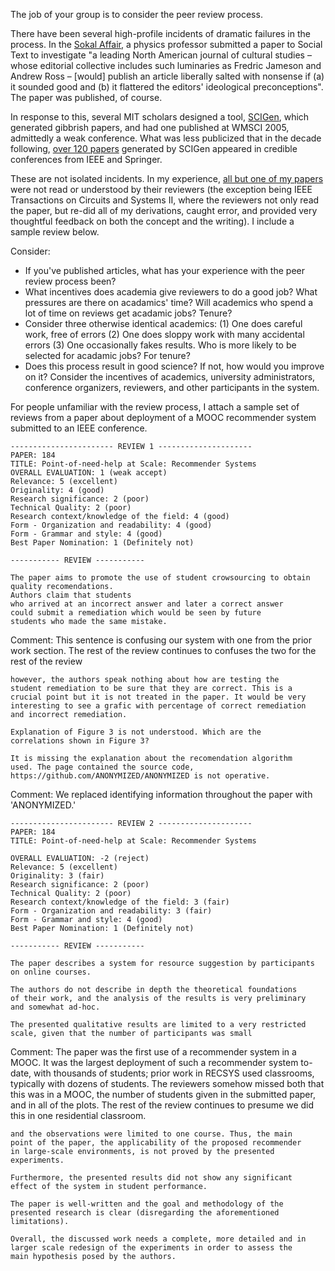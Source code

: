 The job of your group is to consider the peer review process.

There have been several high-profile incidents of dramatic failures in
the process. In the [Sokal
Affair](https://en.wikipedia.org/wiki/Sokal_affair), a physics
professor submitted a paper to Social Text to investigate "a leading
North American journal of cultural studies – whose editorial
collective includes such luminaries as Fredric Jameson and Andrew Ross
– [would] publish an article liberally salted with nonsense if (a) it
sounded good and (b) it flattered the editors' ideological
preconceptions". The paper was published, of course.

In response to this, several MIT scholars designed a tool,
[SCIGen](https://pdos.csail.mit.edu/archive/scigen/), which generated
gibbrish papers, and had one published at WMSCI 2005, admittedly a
weak conference. What was less publicized that in the decade
following, [over 120
papers](http://www.nature.com/news/publishers-withdraw-more-than-120-gibberish-papers-1.14763)
generated by SCIGen appeared in credible conferences from IEEE and
Springer.

These are not isolated incidents. In my experience, [all but one of my
papers](http://mitros.org/p/#scholarship) were not read or understood
by their reviewers (the exception being IEEE Transactions on Circuits
and Systems II, where the reviewers not only read the paper, but
re-did all of my derivations, caught error, and provided very
thoughtful feedback on both the concept and the writing). I include a
sample review below.

Consider:
* If you've published articles, what has your experience with the peer
  review process been?
* What incentives does academia give reviewers to do a good job? What
  pressures are there on acadamics' time? Will academics who spend a
  lot of time on reviews get acadamic jobs? Tenure?
* Consider three otherwise identical academics: (1) One does careful
  work, free of errors (2) One does sloppy work with many accidental
  errors (3) One occasionally fakes results. Who is more likely to be
  selected for acadamic jobs? For tenure?  
* Does this process result in good science? If not, how would you
  improve on it? Consider the incentives of academics, university
  administrators, conference organizers, reviewers, and other
  participants in the system.

For people unfamiliar with the review process, I attach a sample set
of reviews from a paper about deployment of a MOOC recommender system
submitted to an IEEE conference.

    ----------------------- REVIEW 1 ---------------------
    PAPER: 184
    TITLE: Point-of-need-help at Scale: Recommender Systems
    OVERALL EVALUATION: 1 (weak accept)
    Relevance: 5 (excellent)
    Originality: 4 (good)
    Research significance: 2 (poor)
    Technical Quality: 2 (poor)
    Research context/knowledge of the field: 4 (good)
    Form - Organization and readability: 4 (good)
    Form - Grammar and style: 4 (good)
    Best Paper Nomination: 1 (Definitely not)

    ----------- REVIEW -----------

    The paper aims to promote the use of student crowsourcing to obtain
    quality recomendations.
    Authors claim that students
    who arrived at an incorrect answer and later a correct answer
    could submit a remediation which would be seen by future
    students who made the same mistake.

Comment: This sentence is confusing our system with one from the prior work section. The rest of the review continues to confuses the two for the rest of the review

    however, the authors speak nothing about how are testing the
    student remediation to be sure that they are correct. This is a
    crucial point but it is not treated in the paper. It would be very
    interesting to see a grafic with percentage of correct remediation
    and incorrect remediation.
    
    Explanation of Figure 3 is not understood. Which are the
    correlations shown in Figure 3?
    
    It is missing the explanation about the recomendation algorithm
    used. The page contained the source code,
    https://github.com/ANONYMIZED/ANONYMIZED is not operative.

Comment: We replaced identifying information throughout the paper with 'ANONYMIZED.'
    
    ----------------------- REVIEW 2 ---------------------
    PAPER: 184
    TITLE: Point-of-need-help at Scale: Recommender Systems

    OVERALL EVALUATION: -2 (reject)
    Relevance: 5 (excellent)
    Originality: 3 (fair)
    Research significance: 2 (poor)
    Technical Quality: 2 (poor)
    Research context/knowledge of the field: 3 (fair)
    Form - Organization and readability: 3 (fair)
    Form - Grammar and style: 4 (good)
    Best Paper Nomination: 1 (Definitely not)
    
    ----------- REVIEW -----------

    The paper describes a system for resource suggestion by participants
    on online courses.
    
    The authors do not describe in depth the theoretical foundations
    of their work, and the analysis of the results is very preliminary
    and somewhat ad-hoc.
    
    The presented qualitative results are limited to a very restricted
    scale, given that the number of participants was small

Comment: The paper was the first use of a recommender system in a MOOC. It was the largest deployment of such a recommender system to-date, with thousands of students; prior work in RECSYS used classrooms, typically with dozens of students. The reviewers somehow missed both that this was in a MOOC, the number of students given in the submitted paper, and in all of the plots. The rest of the review continues to presume we did this in one residential classroom.

    and the observations were limited to one course. Thus, the main
    point of the paper, the applicability of the proposed recommender
    in large-scale environments, is not proved by the presented
    experiments.
    
    Furthermore, the presented results did not show any significant
    effect of the system in student performance.
    
    The paper is well-written and the goal and methodology of the
    presented research is clear (disregarding the aforementioned
    limitations).
    
    Overall, the discussed work needs a complete, more detailed and in
    larger scale redesign of the experiments in order to assess the
    main hypothesis posed by the authors.
